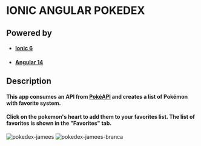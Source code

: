 # IONIC ANGULAR POKEDEX
## Powered by
- #### [Ionic 6](https://ionicframework.com/)
- #### [Angular 14](https://angular.io/)
## Description
#### This app consumes an API from [PokéAPI](pokeapi.co) and creates a list of Pokémon with favorite system.
#### Click on the pokemon's heart to add them to your favorites list. The list of favorites is shown in the "Favorites" tab.
![pokedex-jamees](https://user-images.githubusercontent.com/51382889/195650175-aa4fcc25-f08e-40f3-8140-7e45c49a7ddd.jpeg)
![pokedex-jamees-branca](https://user-images.githubusercontent.com/51382889/195670631-d0a14dfa-612f-4d93-8b7e-b6111a60a555.jpeg)
